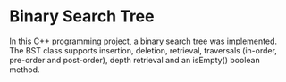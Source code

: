 # Binary Search Tree
In this C++ programming project, a binary search tree was implemented. The BST class supports insertion, deletion, retrieval, traversals (in-order, pre-order and post-order), depth retrieval and an isEmpty() boolean method.
